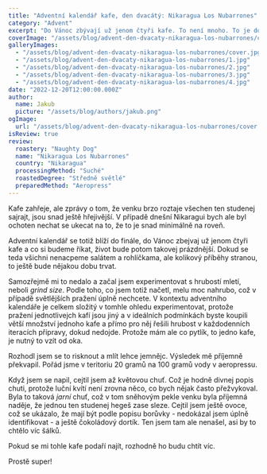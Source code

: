 ```yaml
---
title: "Adventní kalendář kafe, den dvacátý: Nikaragua Los Nubarrones"
category: "Advent"
excerpt: "Do Vánoc zbývají už jenom čtyři kafe. To není mnoho. To je dokonce méně než pět. Jestli to je důvod k panice, radosti, letargii nebo cynizmu nechám na vás. Co ale je důležité zohlednit, je fakt, že jdeme do finále. Doufejme, že jenom finále adventu a adventního kávovýho kalendáře. Temné myšlenky stranou, je tady hodně zajímavá Nikaragua, navzdory tomu, že jsem experimentoval s hrubostí mletí, protože jsem viděl nějaký nový videa na tohle téma a měl jsem náladu pro experimentování."
coverImage: "/assets/blog/advent-den-dvacaty-nikaragua-los-nubarrones/cover.jpg"
galleryImages:
  - "/assets/blog/advent-den-dvacaty-nikaragua-los-nubarrones/cover.jpg"
  - "/assets/blog/advent-den-dvacaty-nikaragua-los-nubarrones/1.jpg"
  - "/assets/blog/advent-den-dvacaty-nikaragua-los-nubarrones/2.jpg"
  - "/assets/blog/advent-den-dvacaty-nikaragua-los-nubarrones/3.jpg"
  - "/assets/blog/advent-den-dvacaty-nikaragua-los-nubarrones/4.jpg"
date: "2022-12-20T12:00:00.000Z"
author:
  name: Jakub
  picture: "/assets/blog/authors/jakub.png"
ogImage:
  url: "/assets/blog/advent-den-dvacaty-nikaragua-los-nubarrones/cover.jpg"
isReview: true
review:
  roastery: "Naughty Dog"
  name: "Nikaragua Los Nubarrones"
  country: "Nikaragua"
  processingMethod: "Suché"
  roastedDegree: "Středně světlé"
  preparedMethod: "Aeropress"
---
```


Kafe zahřeje, ale zprávy o tom, že venku brzo roztaje všechen ten studenej sajrajt, jsou snad ještě hřejivější. V případě dnešní Nikaragui bych ale byl ochoten nechat se ukecat na to, že to je snad minimálně na roveň.

Adventní kalendář se totiž blíží do finále, do Vánoc zbejvaj už jenom čtyři kafe a co si budeme říkat, život bude potom takovej prázdnější. Dokud se teda všichni nenacpeme salátem a rohlíčkama, ale kolikový příběhy stranou, to ještě bude nějakou dobu trvat.

Samozřejmě mi to nedalo a začal jsem experimentovat s hrubostí mletí, neboli _grind size_. Podle toho, co jsem totiž načetl, melu moc nahrubo, což v případě světlějších pražení úplně nechcete. V kontextu adventního kalendáře je celkem složitý v tomhle ohledu experimentovat, protože pražení jednotlivejch kafí jsou jiný a v ideálních podmínkách byste koupili větší množství jednoho kafe a přímo pro něj řešili hrubost v každodenních iteracích přípravy, dokud nedojde. Protože mám ale co pytlík, to jedno kafe, je nutný to vzít od oka.

Rozhodl jsem se to risknout a mlít lehce jemnějc. Výsledek mě příjemně překvapil. Pořád jsme v teritoriu 20 gramů na 100 gramů vody v aeropressu.

Když jsem se napil, cejtil jsem až květovou chuť. Což je hodně divnej popis chuti, protože luční kvítí není zrovna něco, co bych nějak často přežvykoval. Byla to taková _jarní_ chuť, což v tom sněhovým pekle venku byla příjemná naděje, že jednou ten studenej hegeš zase sleze. Cejtil jsem ještě ovoce, což se ukázalo, že mají být podle popisu borůvky - nedokázal jsem úplně identifikovat - a ještě čokoládový dortík. Ten jsem tam ale nenašel, asi by to chtělo víc šálků.

Pokud se mi tohle kafe podaří najít, rozhodně ho budu chtít víc.

Prostě super!
